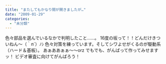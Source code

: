 ```yaml
---
title: "またしてもかなり間が開きましたが…"
date: "2009-01-29"
categories: 
  - "未分類"
---
```


色々部品を選んでいるなかで判明したこと……。 16度の坂って！！どんだけきついねん～（｀п´）ﾉｼ 色々対策を練っています。そしてシワよせがくるのが駆動系（ハード＆基板）。 あぁああぁぁ～～orz でもでも、がんばって作ってみせますッ！ ビデオ審査に向けてがんばろう！

